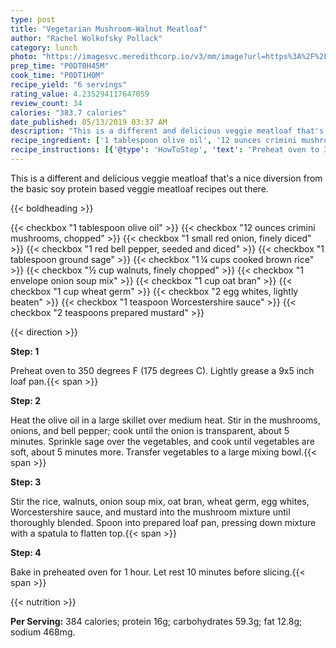 ```yaml
---
type: post
title: "Vegetarian Mushroom-Walnut Meatloaf"
author: "Rachel Wolkofsky Pollack"
category: lunch
photo: "https://imagesvc.meredithcorp.io/v3/mm/image?url=https%3A%2F%2Fimages.media-allrecipes.com%2Fuserphotos%2F936008.jpg"
prep_time: "P0DT0H45M"
cook_time: "P0DT1H0M"
recipe_yield: "6 servings"
rating_value: 4.235294117647059
review_count: 34
calories: "383.7 calories"
date_published: 05/13/2019 03:37 AM
description: "This is a different and delicious veggie meatloaf that's a nice diversion from the basic soy protein based veggie meatloaf recipes out there."
recipe_ingredient: ['1 tablespoon olive oil', '12 ounces crimini mushrooms, chopped', '1 small red onion, finely diced', '1 red bell pepper, seeded and diced', '1 tablespoon ground sage', '1\u2009¼ cups cooked brown rice', '½ cup walnuts, finely chopped', '1 envelope onion soup mix', '1 cup oat bran', '1 cup wheat germ', '2 egg whites, lightly beaten', '1 teaspoon Worcestershire sauce', '2 teaspoons prepared mustard']
recipe_instructions: [{'@type': 'HowToStep', 'text': 'Preheat oven to 350 degrees F (175 degrees C). Lightly grease a 9x5 inch loaf pan.\n'}, {'@type': 'HowToStep', 'text': 'Heat the olive oil in a large skillet over medium heat. Stir in the mushrooms, onions, and bell pepper; cook until the onion is transparent, about 5 minutes. Sprinkle sage over the vegetables, and cook until vegetables are soft, about 5 minutes more. Transfer vegetables to a large mixing bowl.\n'}, {'@type': 'HowToStep', 'text': 'Stir the rice, walnuts, onion soup mix, oat bran, wheat germ, egg whites, Worcestershire sauce, and mustard into the mushroom mixture until thoroughly blended. Spoon into prepared loaf pan, pressing down mixture with a spatula to flatten top.\n'}, {'@type': 'HowToStep', 'text': 'Bake in preheated oven for 1 hour. Let rest 10 minutes before slicing.\n'}]
---
```


This is a different and delicious veggie meatloaf that's a nice diversion from the basic soy protein based veggie meatloaf recipes out there. 

{{< boldheading >}}

{{< checkbox "1 tablespoon olive oil" >}}
{{< checkbox "12 ounces crimini mushrooms, chopped" >}}
{{< checkbox "1 small red onion, finely diced" >}}
{{< checkbox "1  red bell pepper, seeded and diced" >}}
{{< checkbox "1 tablespoon ground sage" >}}
{{< checkbox "1 ¼ cups cooked brown rice" >}}
{{< checkbox "½ cup walnuts, finely chopped" >}}
{{< checkbox "1 envelope onion soup mix" >}}
{{< checkbox "1 cup oat bran" >}}
{{< checkbox "1 cup wheat germ" >}}
{{< checkbox "2  egg whites, lightly beaten" >}}
{{< checkbox "1 teaspoon Worcestershire sauce" >}}
{{< checkbox "2 teaspoons prepared mustard" >}}


{{< direction >}}

**Step: 1**

Preheat oven to 350 degrees F (175 degrees C). Lightly grease a 9x5 inch loaf pan.{{< span >}}

**Step: 2**

Heat the olive oil in a large skillet over medium heat. Stir in the mushrooms, onions, and bell pepper; cook until the onion is transparent, about 5 minutes. Sprinkle sage over the vegetables, and cook until vegetables are soft, about 5 minutes more. Transfer vegetables to a large mixing bowl.{{< span >}}

**Step: 3**

Stir the rice, walnuts, onion soup mix, oat bran, wheat germ, egg whites, Worcestershire sauce, and mustard into the mushroom mixture until thoroughly blended. Spoon into prepared loaf pan, pressing down mixture with a spatula to flatten top.{{< span >}}

**Step: 4**

Bake in preheated oven for 1 hour. Let rest 10 minutes before slicing.{{< span >}}

{{< nutrition >}}

**Per Serving:** 384 calories; protein 16g; carbohydrates 59.3g; fat 12.8g; sodium 468mg.